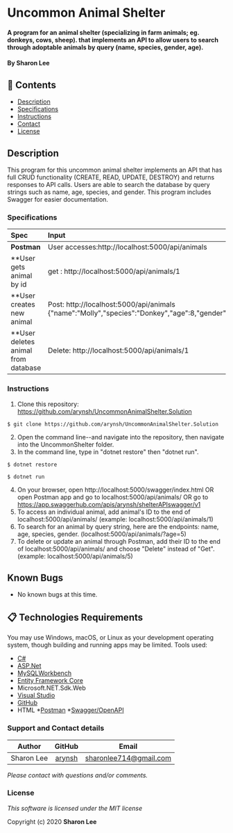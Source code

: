 # Uncommon Animal Shelter
#### A program for an animal shelter (specializing in farm animals; eg. donkeys, cows, sheep).  that implements an API to allow users to search through adoptable animals by query (name, species, gender, age). 

#### By **Sharon Lee**
## 🎉 Contents

- [Description](#-description)
- [Specifications](#-specifications)
- [Instructions](#-instructions)
- [Contact](#-contact)
- [License](#-license)

## Description
This program for this uncommon animal shelter implements an API that has full CRUD functionality (CREATE, READ, UPDATE, DESTROY) and returns responses to API calls. Users are able to search the database by query strings such as name, age, species, and gender. This program includes Swagger for easier documentation. 

### Specifications
| Spec | Input | Output |
| :-------------     | :------------ | :------------- |
| **Postman** | User accesses:http://localhost:5000/api/animals| User view: List of all animals |
| **User gets animal by id| get : http://localhost:5000/api/animals/1 | {"animalId":1,"name":"Molly","species":"Donkey","age":8,"gender":"Female"} |
| **User creates new animal | Post: http://localhost:5000/api/animals {"name":"Molly","species":"Donkey","age":8,"gender":"Female"}  |  Animal is now in database |
| **User deletes animal from database | Delete: http://localhost:5000/api/animals/1 | Animal with animalId 1 is now deleted |

### Instructions

1. Clone this repository: https://github.com/arynsh/UncommonAnimalShelter.Solution
```
$ git clone https://github.com/arynsh/UncommonAnimalShelter.Solution
```
2. Open the command line--and navigate into the repository, then navigate into the UncommonShelter folder.
3. In the command line, type in "dotnet restore" then "dotnet run".
```
$ dotnet restore
```
```
$ dotnet run
```
4. On your browser, open http://localhost:5000/swagger/index.html OR open Postman app and go to localhost:5000/api/animals/ OR go to https://app.swaggerhub.com/apis/arynsh/shelterAPIswagger/v1
5. To access an individual animal, add animal's ID to the end of localhost:5000/api/animals/
(example: localhost:5000/api/animals/1)
6. To search for an animal by query string, here are the endpoints: name, age, species, gender.
(localhost:5000/api/animals/?age=5)
7. To delete or update an animal through Postman, add their ID to the end of localhost:5000/api/animals/ and choose "Delete" instead of "Get".
(example: localhost:5000/api/animals/5)


## Known Bugs
* No known bugs at this time.

## 📋 Technologies Requirements
 You may use Windows, macOS, or Linux as your development operating system, though building and running apps may be limited.
 Tools used:  
* [C#](https://docs.microsoft.com/en-us/dotnet/csharp/)
* [ASP.Net](https://dotnet.microsoft.com/apps/aspnet)
* [MySQLWorkbench](https://www.mysql.com/)
* [Entity Framework Core](https://docs.microsoft.com/en-us/ef/#pivot=entityfmwk)
* Microsoft.NET.Sdk.Web
* [Visual Studio](https://www.visualstudiocommunity.com)
* [GitHub](https://www.github.com)
* HTML
*[Postman](https://www.getpostman.com/)
*[Swagger/OpenAPI](https://swagger.io/solutions/api-design/)
 
### Support and Contact details
| Author | GitHub | Email |
|--------|:------:|:-----:|
Sharon Lee| [arynsh](https://github.com/arynsh) |  [sharonlee714@gmail.com](mailto:sharonlee714@gmail.com) 

_Please contact with questions and/or comments._

### License

*This software is licensed under the MIT license*

Copyright (c) 2020 **Sharon Lee**